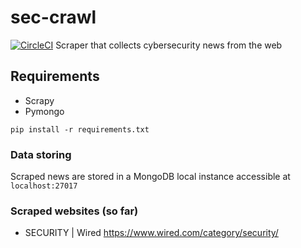 # sec-crawl
[![CircleCI](https://circleci.com/gh/bobctr/sec-crawl.svg?style=svg)](https://circleci.com/gh/bobctr/sec-crawl)
Scraper that collects cybersecurity news from the web

## Requirements
  - Scrapy
  - Pymongo

```
pip install -r requirements.txt
```
  
  
  
### Data storing
Scraped news are stored in a MongoDB local instance accessible at ```localhost:27017```

### Scraped websites (so far)
  - SECURITY | Wired https://www.wired.com/category/security/
